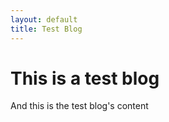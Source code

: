 ```yaml
---
layout: default
title: Test Blog
---
```


# This is a test blog
And this is the test blog's content
